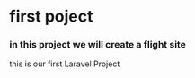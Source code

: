 # first poject
### in this project we will create a flight site 
  

this is our first Laravel Project 
